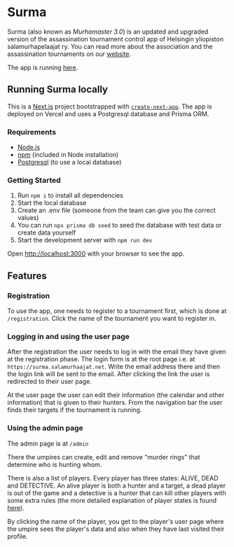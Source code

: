 # Surma

Surma (also known as _Murhamaster 3.0_) is an updated and upgraded version of the assassination tournament control app of Helsingin yliopiston salamurhapelaajat ry. You can read more about the association and the assassination tournaments on our [website](https://salamurhaajat.net).

The app is running [here](https://surma.salamurhaajat.net).

## Running Surma locally

This is a [Next.js](https://nextjs.org/) project bootstrapped with [`create-next-app`](https://github.com/vercel/next.js/tree/canary/packages/create-next-app). The app is deployed on Vercel and uses a Postgresql database and Prisma ORM.

### Requirements

- [Node.js](https://nodejs.org/en/download) 
- [npm](https://www.npmjs.com/) (included in Node installation)
- [Postgresql](https://www.postgresql.org/download/) (to use a local database)

### Getting Started

1. Run ```npm i``` to install all dependencies
2. Start the local database
3. Create an .env file (someone from the team can give you the correct values)
4. You can run ```npx prisma db seed``` to seed the database with test data or create data yourself
5. Start the development server with ```npm run dev```

Open [http://localhost:3000](http://localhost:3000) with your browser to see the app.

## Features

### Registration

To use the app, one needs to register to a tournament first, which is done at `/registration`. Click the name of the tournament you want to register in.

### Logging in and using the user page

After the registration the user needs to log in with the email they have given at the registration phase. The login form is at the root page i.e. at `https://surma.salamurhaajat.net`. Write the email address there and then the login link will be sent to the email. After clicking the link the user is redirected to their user page.

At the user page the user can edit their information (the calendar and other information) that is given to their hunters. From the navigation bar the user finds their targets if the tournament is running.

### Using the admin page

The admin page is at `/admin`

There the umpires can create, edit and remove "murder rings" that determine who is hunting whom.

There is also a list of players. Every player has three states: ALIVE, DEAD and DETECTIVE. An alive player is both a hunter and a target, a dead player is out of the game and a detective is a hunter that can kill other players with some extra rules (the more detailed explanation of player states is found [here](https://salamurhaajat.net/mika-salamurhapeli/turnaussaannot)).

By clicking the name of the player, you get to the player's user page where the umpire sees the player's data and also when they have last visited their profile.


